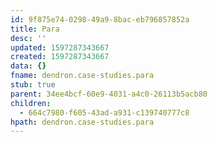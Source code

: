 ```yaml
---
id: 9f875e74-0298-49a9-8bac-eb796857852a
title: Para
desc: ''
updated: 1597287343667
created: 1597287343667
data: {}
fname: dendron.case-studies.para
stub: true
parent: 34ee4bcf-60e9-4031-a4c0-26113b5acb80
children:
  - 664c7980-f605-43ad-a931-c139740777c8
hpath: dendron.case-studies.para
---
```


